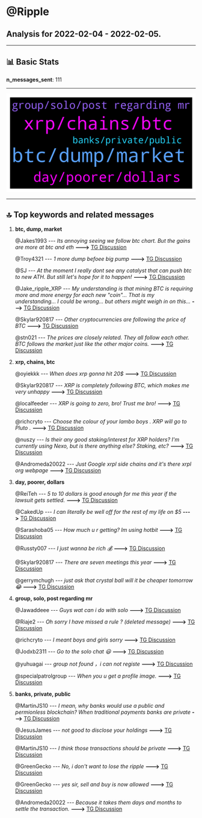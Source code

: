 # **@Ripple**
 ## Analysis for **2022-02-04** - **2022-02-05**.

---

## 📊 **Basic Stats**

**n_messages_sent**: 111

---
![wordcloud](Ripple_1Days_wordcloud.png)

---


## 🔝 **Top keywords and related messages**

1. **btc, dump, market**

    @Jakes1993 --- *Its annoying seeing we follow btc chart. But the gains are more at btc and eth* **--->** [TG Discussion](https://t.me/Ripple/3048962)

    @Troy4321 --- *1 more dump befoee big pump* **--->** [TG Discussion](https://t.me/Ripple/3048891)

    @SJ --- *At the moment I really dont see any catalyst that can push btc to new ATH. But still let's hope for it to happen!* **--->** [TG Discussion](https://t.me/Ripple/3049222)

    @Jake_ripple_XRP --- *My understanding is that mining BTC is requiring more and more energy for each new "coin"... That is my understanding... I could be wrong... but others might weigh in on this...* **--->** [TG Discussion](https://t.me/Ripple/3049099)

    @Skylar920817 --- *Other cryptocurrencies are following the price of BTC* **--->** [TG Discussion](https://t.me/Ripple/3049057)

    @stn021 --- *The prices are closely related. They all follow each other.  BTC follows the market just like the other major coins.* **--->** [TG Discussion](https://t.me/Ripple/3049056)

2. **xrp, chains, btc**

    @oyiekkk --- *When does xrp gonna hit 20$* **--->** [TG Discussion](https://t.me/Ripple/3048784)

    @Skylar920817 --- *XRP is completely following BTC, which makes me very unhappy* **--->** [TG Discussion](https://t.me/Ripple/3049024)

    @localfeeder --- *XRP is going to zero, bro! Trust me bro!* **--->** [TG Discussion](https://t.me/Ripple/3048839)

    @richcryto --- *Choose the colour of your lambo boys . XRP will go to Pluto .* **--->** [TG Discussion](https://t.me/Ripple/3049218)

    @nuszy --- *Is their any good staking/interest for XRP holders? I'm currently using Nexo, but is there anything else? Staking, etc?* **--->** [TG Discussion](https://t.me/Ripple/3049141)

    @Andromeda20022 --- *Just Google xrpl side chains and it's there xrpl org webpage* **--->** [TG Discussion](https://t.me/Ripple/3048836)

3. **day, poorer, dollars**

    @ReiTeh --- *5 to 10 dollars is good enough for me this year if the lawsuit gets settled.* **--->** [TG Discussion](https://t.me/Ripple/3048862)

    @CakedUp --- *I can literally be well off for the rest of my life on $5* **--->** [TG Discussion](https://t.me/Ripple/3048864)

    @Sarashoba05 --- *How much u r getting? Im using hotbit* **--->** [TG Discussion](https://t.me/Ripple/3049160)

    @Russty007 --- *I just wanna be rich 💰* **--->** [TG Discussion](https://t.me/Ripple/3049260)

    @Skylar920817 --- *There are seven meetings this year* **--->** [TG Discussion](https://t.me/Ripple/3049062)

    @gerrymchugh --- *just ask that crystal ball will it be cheaper tomorrow 😂* **--->** [TG Discussion](https://t.me/Ripple/3049000)

4. **group, solo, post regarding mr**

    @Jawaddeee --- *Guys wat can i do with solo* **--->** [TG Discussion](https://t.me/Ripple/3048963)

    @Riaje2 --- *Oh sorry I have missed a rule ? (deleted message)* **--->** [TG Discussion](https://t.me/Ripple/3048796)

    @richcryto --- *I meant boys and girls sorry* **--->** [TG Discussion](https://t.me/Ripple/3049221)

    @Jodxb2311 --- *Go to the solo chat 😃* **--->** [TG Discussion](https://t.me/Ripple/3048964)

    @yuhuagai --- *group not found ，i can not registe* **--->** [TG Discussion](https://t.me/Ripple/3048912)

    @specialpatrolgroup --- *When you u get a profile image.* **--->** [TG Discussion](https://t.me/Ripple/3048793)

5. **banks, private, public**

    @MartinJS10 --- *I mean, why banks would use a public and permionless blockchain? When traditional payments banks are private* **--->** [TG Discussion](https://t.me/Ripple/3048824)

    @JesusJames --- *not good to disclose your holdings* **--->** [TG Discussion](https://t.me/Ripple/3048798)

    @MartinJS10 --- *I think those transactions should be private* **--->** [TG Discussion](https://t.me/Ripple/3048829)

    @GreenGecko --- *No, i don't want to lose the ripple* **--->** [TG Discussion](https://t.me/Ripple/3049129)

    @GreenGecko --- *yes sir, sell and buy is now allowed* **--->** [TG Discussion](https://t.me/Ripple/3048971)

    @Andromeda20022 --- *Because it takes them days and months to settle the transaction.* **--->** [TG Discussion](https://t.me/Ripple/3048826)

